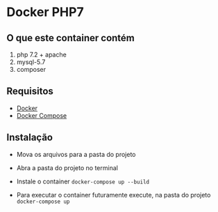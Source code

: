 # Docker PHP7


## O que este container contém

 1. php 7.2 + apache
 2. mysql-5.7
 3. composer

## Requisitos

 - [Docker](https://docs.docker.com/get-started/)
 - [Docker Compose](https://docs.docker.com/compose/)


## Instalação

 - Mova os arquivos para a pasta do projeto
 - Abra a pasta do projeto no terminal
 - Instale o container
	  `docker-compose up --build`

 - Para executar o container futuramente execute, na pasta do projeto
	   `docker-compose up`
